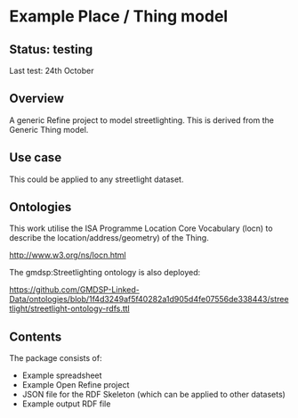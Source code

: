 Example Place / Thing model
===========================

Status: testing 
---------------
Last test: 24th October

Overview
--------
A generic Refine project to model streetlighting.
This is derived from the Generic Thing model.

Use case
--------
This could be applied to any streetlight dataset.


Ontologies
----------
This work utilise the ISA Programme Location Core Vocabulary (locn) to describe the location/address/geometry) of the Thing.

http://www.w3.org/ns/locn.html

The gmdsp:Streetlighting ontology is also deployed:

https://github.com/GMDSP-Linked-Data/ontologies/blob/1f4d3249af5f40282a1d905d4fe07556de338443/streetlight/streetlight-ontology-rdfs.ttl

Contents
--------
The package consists of:

- Example spreadsheet
- Example Open Refine project 
- JSON file for the RDF Skeleton (which can be applied to other datasets)
- Example output RDF file

